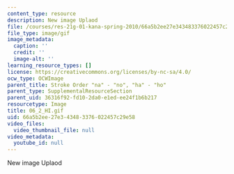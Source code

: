 ```yaml
---
content_type: resource
description: New image Uplaod
file: /courses/res-21g-01-kana-spring-2010/66a5b2ee27e343483376022457c29e58_06_2_HI.gif
file_type: image/gif
image_metadata:
  caption: ''
  credit: ''
  image-alt: ''
learning_resource_types: []
license: https://creativecommons.org/licenses/by-nc-sa/4.0/
ocw_type: OCWImage
parent_title: Stroke Order "na" - "no", "ha" - "ho"
parent_type: SupplementalResourceSection
parent_uid: 36316f92-fd10-2da0-e1ed-ee24f1b6b217
resourcetype: Image
title: 06_2_HI.gif
uid: 66a5b2ee-27e3-4348-3376-022457c29e58
video_files:
  video_thumbnail_file: null
video_metadata:
  youtube_id: null
---
```

New image Uplaod